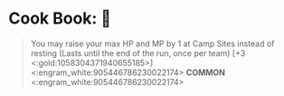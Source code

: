 # **Cook Book**: 🍔 
> You may raise your max HP and MP by 1 at Camp Sites instead of resting (Lasts until the end of the run, once per team) [+3 <:gold:1058304371940655185>]
<:engram_white:905446786230022174> __COMMON__ <:engram_white:905446786230022174>